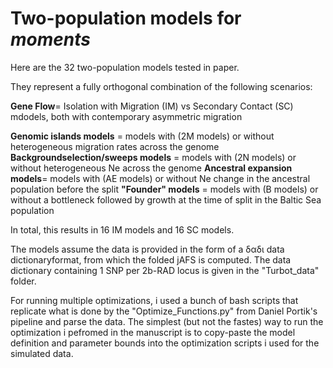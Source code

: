 # Two-population models for *moments*

Here are the 32 two-population models tested in paper. 

They represent a fully orthogonal combination of the following scenarios: 

**Gene Flow**= Isolation with Migration (IM) vs Secondary Contact (SC) mdodels, both with contemporary asymmetric migration

**Genomic islands models** = models with (2M models)  or without heterogeneous migration rates across the genome 
**Backgroundselection/sweeps models** = models with (2N models)  or without heterogeneous Ne  across the genome 
**Ancestral expansion models**= models with (AE models) or without Ne change in the ancestral population before the split
**"Founder" models** = models with (B models) or without a bottleneck followed by growth at the time of split in the Baltic Sea population

In total, this results in 16 IM models and 16 SC models. 

The models assume the data is provided in the form of a &delta;&alpha;&delta;&iota; data dictionaryformat, from which the folded jAFS is computed. The data dictionary containing 1 SNP per 2b-RAD locus is given in the "Turbot_data" folder.  

For running multiple optimizations, i used a bunch of bash scripts that replicate what is done by the "Optimize_Functions.py" from Daniel Portik's pipeline and parse the data. The simplest (but not the fastes) way to run the optimization i pefromed in the manuscript is to copy-paste the model definition and parameter bounds into the optimization scripts i used for the simulated data. 

